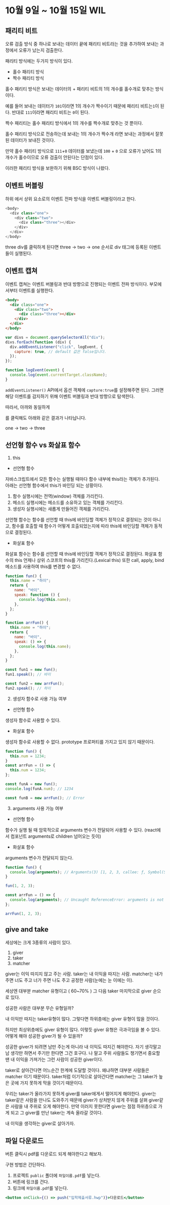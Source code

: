 # 10월 9일 ~ 10월 15일 WIL

## 패리티 비트

오류 검출 방식 중 하나로 보내는 데이터 끝에 패리티 비트라는 것을 추가하여 보내는 과정에서 오류가 났는지 검출한다.

패리티 방식에는 두가지 방식이 있다.

- 홀수 패리티 방식
- 짝수 패리티 방식

홀수 패리티 방식은 보내는 데이터의 + 패리티 비트의 1의 개수를 홀수개로 맞추는 방식이다.

예를 들어 보내는 데이터가 `101`이라면 1의 개수가 짝수이기 때문에 패리티 비트는`1`이 된다.
반대로 `111`이라면 패리티 비트는 `0`이 된다.

짝수 패리티는 홀수 패리티 방식에서 1의 개수를 짝수개로 맞추는 것 뿐이다.

홀수 패리티 방식으로 전송하는데 보내는 1의 개수가 짝수개 라면 보내는 과정에서 잘못된 데이터가 보내진 것이다.

만약 홀수 패리티 방식으로 `111`+`0` 데이터를 보냈는데 `100` + `0` 으로 오류가 났어도 1의 개수가 홀수이므로 오류 검출이 안된다는 단점이 있다.

이러한 패리티 방식을 보완하기 위해 BSC 방식이 나왔다.

## 이벤트 버블링

하위 에서 상위 요소로의 이벤트 전파 방식을 이벤트 버블링이라고 한다.

```js
<body>
  <div class="one">
    <div class="two">
      <div class="three"></div>
    </div>
  </div>
</body>
```

three div를 클릭하게 된다면 three -> two -> one 순서로 div 태그에 등록된 이벤트 들이 실행된다.

## 이벤트 캡쳐

이벤트 캡쳐는 이벤트 버블링과 반대 방향으로 진행되는 이벤트 전파 방식이다. 부모에서부터 이벤트를 실행한다.

```html
<body>
  <div class="one">
    <div class="two">
      <div class="three"></div>
    </div>
  </div>
</body>
```

```js
var divs = document.querySelectorAll("div");
divs.forEach(function (div) {
  div.addEventListener("click", logEvent, {
    capture: true, // default 값은 false입니다.
  });
});

function logEvent(event) {
  console.log(event.currentTarget.className);
}
```

`addEventListener()` API에서 옵션 객체에 `capture:true`를 설정해주면 된다. 그러면 해당 이벤트를 감지하기 위해 이벤트 버블링과 반대 방향으로 탐색한다.

따라서, 아까와 동일하게 <div class="three"></div> 를 클릭해도 아래와 같은 결과가 나타납니다.

one -> two -> three

## 선언형 함수 vs 화살표 함수

1. this

- 선언형 함수

자바스크립트에서 모든 함수는 실행될 때마다 함수 내부에 this라는 객체가 추가된다.
아래는 선언형 함수에서 this가 바인딩 되는 상황이다.

1. 함수 실행시에는 전역(window) 객체를 가리킨다.
2. 메소드 실행시에는 메소드를 소유하고 있는 객체를 가리킨다.
3. 생성자 실행시에는 새롭게 만들어진 객체를 가리킨다.

선언형 함수는 함수를 선언할 때 this에 바인딩할 객체가 정적으로 결정되는 것이 아니고,
함수를 호출할 때 함수가 어떻게 호출되었는지에 따라 this에 바인딩할 객체가 동적으로 결정된다.

- 화살표 함수

화살표 함수는 함수를 선언할 때 this에 바인딩할 객체가 정적으로 결정된다.
화살표 함수의 this 언제나 상위 스코프의 this를 가리킨다.(Lexical this)
또한 call, apply, bind 메소드를 사용하여 this를 변경할 수 없다.

```js
function fun() {
  this.name = "하이";
  return {
    name: "바이",
    speak: function () {
      console.log(this.name);
    },
  };
}

function arrFun() {
  this.name = "하이";
  return {
    name: "바이",
    speak: () => {
      console.log(this.name);
    },
  };
}

const fun1 = new fun();
fun1.speak(); // 바이

const fun2 = new arrFun();
fun2.speak(); // 하이
```

2. 생성자 함수로 사용 가능 여부

- 선언형 함수

생성자 함수로 사용할 수 있다.

- 화살표 함수

생성자 함수로 사용할 수 없다. prototype 프로퍼티를 가지고 있지 않기 때문이다.

```js
function fun() {
  this.num = 1234;
}
const arrFun = () => {
  this.num = 1234;
};

const funA = new fun();
console.log(funA.num); // 1234

const funB = new arrFun(); // Error
```

3. arguments 사용 가능 여부

- 선언형 함수

함수가 실행 될 때 암묵적으로 arguments 변수가 전달되어 사용할 수 있다. (react에서 컴포넌트 arguments로 children 넘어오는 듯이)

- 화살표 함수

arguments 변수가 전달되지 않는다.

```js
function fun() {
  console.log(arguments); // Arguments(3) [1, 2, 3, callee: ƒ, Symbol(Symbol.iterator): ƒ]
}

fun(1, 2, 3);

const arrFun = () => {
  console.log(arguments); // Uncaught ReferenceError: arguments is not defined
};

arrFun(1, 2, 3);
```

## give and take

세상에는 크게 3종류의 사람이 있다.

1. giver
2. taker
3. matcher

giver는 이익 따지지 않고 주는 사람. taker는 내 이익을 따지는 사람. matcher는 내가 주면 너도 주고 너가 주면 나도 주고 공정한 사람(눈에는 눈 이에는 이).

세상엔 대부분 matcher 유형이고 ( 60~70% ) 그 다음 taker 마지막으로 giver 순으로 있다.

성공한 사람은 대부분 무슨 유형일까?

내 이익만 따지는 taker유형이 많다.
그렇다면 하위층에는 giver 유형이 많을 것이다.

하지만 최상위층에도 giver 유형이 많다. 이렇듯 giver 유형은 극과극임을 볼 수 있다. 어떻게 해야 성공한 giver가 될 수 있을까?

성공한 giver가 되려면 남만 주는게 아니라 내 이익도 따지긴 해야한다. 자기 생각말고 남 생각만 하면서 주기만 한다면 그건 호구다. 나 말고 주위 사람들도 챙기면서 중요할 땐 내 이익을 가져가는 그런 사람이 성공한 giver이다.

taker로 살아간다면 어느순간 한계에 도달할 것이다. 왜냐하면 대부분 사람들은 matcher 이기 때문이다. taker처럼 이기적으로 살아간다면 matcher는 그 taker가 높은 곳에 가지 못하게 막을 것이기 때문이다.

우리는 taker가 올라가지 못하게 giver를 taker에게서 떨어지게 해야한다.
giver는 taker같은 사람을 만나도 도와주기 때문에 giver가 상처받지 않게 주위를 살펴 giver같은 사람을 내 주위로 오게 해야한다. 만약 이러지 못한다면 giver는 점점 하위층으로 가게 되고 그 giver를 만난 taker는 계속 올라갈 것이다.

내 이익을 생각하는 giver로 살아가자.

## 파일 다운로드

버튼 클릭시 pdf를 다운로드 되게 해야한다고 해보자.

구현 방법은 간단하다.

1. 프로젝트 `public` 폴더에 `파일이름.pdf`를 넣는다.
2. 버튼에 링크를 건다.
3. 링크에 `파일이름.pdf`를 넣는다.

```jsx
<button onClick={() => push("입학제출서류.hwp")}>다운로드</button>
```
